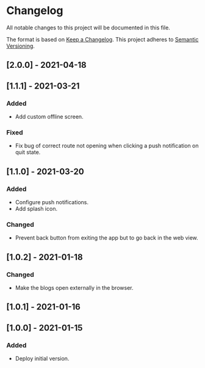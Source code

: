 # Changelog

All notable changes to this project will be documented in this file.

The format is based on [Keep a Changelog](https://keepachangelog.com/en/1.0.0/).
This project adheres to [Semantic Versioning](https://semver.org/spec/v2.0.0.html).

## [2.0.0] - 2021-04-18

## [1.1.1] - 2021-03-21

### Added

- Add custom offline screen.

### Fixed

- Fix bug of correct route not opening when clicking a push notification on quit state.

## [1.1.0] - 2021-03-20

### Added

- Configure push notifications.
- Add splash icon.

### Changed

- Prevent back button from exiting the app but to go back in the web view.

## [1.0.2] - 2021-01-18

### Changed

- Make the blogs open externally in the browser.

## [1.0.1] - 2021-01-16

## [1.0.0] - 2021-01-15

### Added

- Deploy initial version.
